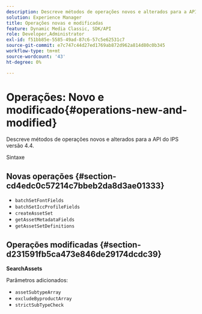 ```yaml
---
description: Descreve métodos de operações novos e alterados para a API do IPS versão 4.4.
solution: Experience Manager
title: Operações novas e modificadas
feature: Dynamic Media Classic, SDK/API
role: Developer,Administrator
exl-id: f51bb85e-5585-49ad-87c6-57c5e62531c7
source-git-commit: e7c747c44d27ed1769ab872d962a814d80c0b345
workflow-type: tm+mt
source-wordcount: '43'
ht-degree: 0%

---
```


# Operações: Novo e modificado{#operations-new-and-modified}

Descreve métodos de operações novos e alterados para a API do IPS versão 4.4.

Sintaxe

## Novas operações {#section-cd4edc0c57214c7bbeb2da8d3ae01333}

* `batchSetFontFields`
* `batchSetIccProfileFields`
* `createAssetSet`
* `getAssetMetadataFields`
* `getAssetSetDefinitions`

## Operações modificadas {#section-d231591fb5ca473e846de29174dcdc39}

**SearchAssets**

Parâmetros adicionados:

* `assetSubtypeArray`
* `excludeByproductArray`
* `strictSubTypeCheck`
